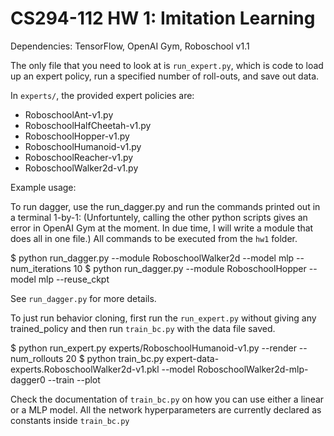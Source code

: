 # CS294-112 HW 1: Imitation Learning

Dependencies: TensorFlow, OpenAI Gym, Roboschool v1.1

The only file that you need to look at is `run_expert.py`, which is code to load up an expert policy, run a specified number of roll-outs, and save out data.

In `experts/`, the provided expert policies are:
* RoboschoolAnt-v1.py
* RoboschoolHalfCheetah-v1.py
* RoboschoolHopper-v1.py
* RoboschoolHumanoid-v1.py
* RoboschoolReacher-v1.py
* RoboschoolWalker2d-v1.py

Example usage:

To run dagger, use the run_dagger.py and run the commands printed out in a terminal 1-by-1:
(Unfortuntely, calling the other python scripts gives an error in OpenAI Gym at the moment.
In due time, I will write a module that does all in one file.)
All commands to be executed from the `hw1` folder.

 $ python run_dagger.py --module RoboschoolWalker2d --model mlp --num_iterations 10
 $ python run_dagger.py --module RoboschoolHopper --model mlp --reuse_ckpt

 See `run_dagger.py` for more details.

 To just run behavior cloning, first run the `run_expert.py` without giving any trained_policy
 and then run `train_bc.py` with the data file saved.

 $ python run_expert.py experts/RoboschoolHumanoid-v1.py --render --num_rollouts 20
 $ python train_bc.py expert-data-experts.RoboschoolWalker2d-v1.pkl --model RoboschoolWalker2d-mlp-dagger0 --train --plot

 Check the documentation of `train_bc.py` on how you can use either a linear or a MLP model. 
 All the network hyperparameters are currently declared as constants inside `train_bc.py`
 

